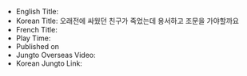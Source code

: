 * English Title: 
* Korean Title: 오래전에 싸웠던 친구가 죽었는데 용서하고 조문을 가야할까요
* French Title: 
* Play Time: 
* Published on 
* Jungto Overseas Video: 
* Korean Jungto Link: 
